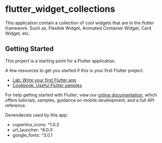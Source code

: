 # flutter_widget_collections

This application contain a collection of cool widgets that are in the flutter framework. Such as, Flexible Widget, Animated Container Widget, Card Widget, etc.

## Getting Started

This project is a starting point for a Flutter application.

A few resources to get you started if this is your first Flutter project:

- [Lab: Write your first Flutter app](https://flutter.dev/docs/get-started/codelab)
- [Cookbook: Useful Flutter samples](https://flutter.dev/docs/cookbook)

For help getting started with Flutter, view our
[online documentation](https://flutter.dev/docs), which offers tutorials,
samples, guidance on mobile development, and a full API reference.

Devendecies used by this app:
- cupertino_icons: ^1.0.2
- url_launcher: ^6.0.0
- google_fonts: ^3.0.1

